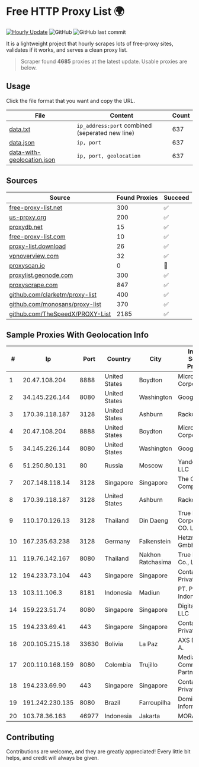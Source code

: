 
# Free HTTP Proxy List 🌍

[![Hourly Update](https://github.com/mertguvencli/http-proxy-list/actions/workflows/main.yml/badge.svg?branch=main)](https://github.com/mertguvencli/http-proxy-list/actions/workflows/main.yml)
![GitHub](https://img.shields.io/github/license/mertguvencli/http-proxy-list)
![GitHub last commit](https://img.shields.io/github/last-commit/mertguvencli/http-proxy-list)

It is a lightweight project that hourly scrapes lots of free-proxy sites, validates if it works, and serves a clean proxy list.


> Scraper found **4685** proxies at the latest update. Usable proxies are below.

## Usage

Click the file format that you want and copy the URL.


|File|Content|Count|
|----|-------|-----|
|[data.txt](https://raw.githubusercontent.com/mertguvencli/http-proxy-list/main/proxy-list/data.txt)|`ip_address:port` combined (seperated new line)|637|
|[data.json](https://raw.githubusercontent.com/mertguvencli/http-proxy-list/main/proxy-list/data.json)|`ip, port`|637|
|[data-with-geolocation.json](https://raw.githubusercontent.com/mertguvencli/http-proxy-list/main/proxy-list/data-with-geolocation.json)|`ip, port, geolocation`|637|

## Sources

|Source|Found Proxies|Succeed|
|------|-------------|-------|
|[free-proxy-list.net](https://free-proxy-list.net)|300|✅|
|[us-proxy.org](https://www.us-proxy.org)|200|✅|
|[proxydb.net](http://proxydb.net)|15|✅|
|[free-proxy-list.com](https://free-proxy-list.com/?page=&port=&type%5B%5D=http&type%5B%5D=https&up_time=0&search=Search)|10|✅|
|[proxy-list.download](https://www.proxy-list.download/HTTP)|26|✅|
|[vpnoverview.com](https://vpnoverview.com/privacy/anonymous-browsing/free-proxy-servers)|32|✅|
|[proxyscan.io](https://www.proxyscan.io)|0|🚫|
|[proxylist.geonode.com](https://proxylist.geonode.com/api/proxy-list?limit=300&page=1&sort_by=lastChecked&sort_type=desc&protocols=http,https)|300|✅|
|[proxyscrape.com](https://api.proxyscrape.com/v2/?request=displayproxies&protocol=http&timeout=10000&country=all&ssl=all&anonymity=all)|847|✅|
|[github.com/clarketm/proxy-list](https://raw.githubusercontent.com/clarketm/proxy-list/master/proxy-list-raw.txt)|400|✅|
|[github.com/monosans/proxy-list](https://raw.githubusercontent.com/monosans/proxy-list/main/proxies/http.txt)|370|✅|
|[github.com/TheSpeedX/PROXY-List](https://raw.githubusercontent.com/TheSpeedX/PROXY-List/master/http.txt)|2185|✅|


## Sample Proxies With Geolocation Info

|#|Ip|Port|Country|City|Internet Service Provider|
|-|--|----|-------|----|-------------------------|
|1|20.47.108.204|8888|United States|Boydton|Microsoft Corporation|
|2|34.145.226.144|8080|United States|Washington|Google LLC|
|3|170.39.118.187|3128|United States|Ashburn|Rackdog, LLC|
|4|20.47.108.204|8888|United States|Boydton|Microsoft Corporation|
|5|34.145.226.144|8080|United States|Washington|Google LLC|
|6|51.250.80.131|80|Russia|Moscow|Yandex.Cloud LLC|
|7|207.148.118.14|3128|Singapore|Singapore|The Constant Company|
|8|170.39.118.187|3128|United States|Ashburn|Rackdog, LLC|
|9|110.170.126.13|3128|Thailand|Din Daeng|True Internet Corporation CO. Ltd.|
|10|167.235.63.238|3128|Germany|Falkenstein|Hetzner Online GmbH|
|11|119.76.142.167|8080|Thailand|Nakhon Ratchasima|True Internet Co., Ltd.|
|12|194.233.73.104|443|Singapore|Singapore|Contabo Asia Private Limited|
|13|103.11.106.3|8181|Indonesia|Madiun|PT. Pascal Indonesia|
|14|159.223.51.74|8080|Singapore|Singapore|DigitalOcean, LLC|
|15|194.233.69.41|443|Singapore|Singapore|Contabo Asia Private Limited|
|16|200.105.215.18|33630|Bolivia|La Paz|AXS Bolivia S. A.|
|17|200.110.168.159|8080|Colombia|Trujillo|Media Commerce Partners S.A|
|18|194.233.69.90|443|Singapore|Singapore|Contabo Asia Private Limited|
|19|191.242.230.135|8080|Brazil|Farroupilha|Domi Informatica|
|20|103.78.36.163|46977|Indonesia|Jakarta|MORATELINDO|



## Contributing

Contributions are welcome, and they are greatly appreciated! Every
little bit helps, and credit will always be given.

